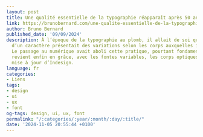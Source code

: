 ```yaml
---
layout: post
title: Une qualité essentielle de la typographie réapparaît après 50 ans d’oubli
link: https://brunobernard.com/une-qualite-essentielle-de-la-typographie-reapparait-apres-50-ans-doubli/
author: Bruno Bernard
published_date: '09/09/2024'
description: À l’époque de la typographie au plomb, il allait de soi que le dessin
  d’un caractère présentait des variations selon les corps auxquelles il était destiné.
  Le passage au numérique avait aboli cette pratique, pourtant fondamentale. Elle
  revient enfin en grâce, avec les fontes variables, les corps optiques, et la dernière
  mise à jour d’Indesign.
language: fr
categories:
- Liens
tags:
- design
- ui
- ux
- font
og-tags: design, ui, ux, font
permalink: "/:categories/:year/:month/:day/:title/"
date: '2024-11-05 20:55:44 +0100'
---
```

